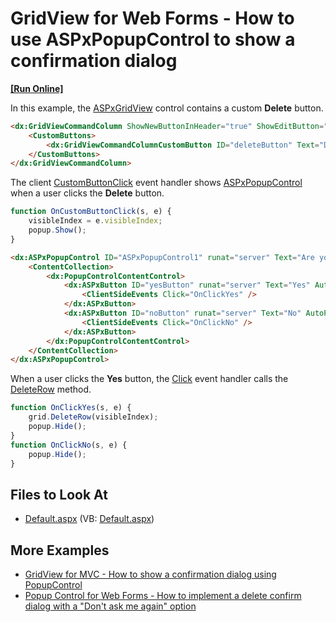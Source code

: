 # GridView for Web Forms - How to use ASPxPopupControl to show a confirmation dialog

<!-- run online -->
**[[Run Online]](https://codecentral.devexpress.com/t103862/)**
<!-- run online end -->


In this example, the [ASPxGridView](https://docs.devexpress.com/AspNet/DevExpress.Web.ASPxGridView) control contains a custom **Delete** button. 

```aspx
<dx:GridViewCommandColumn ShowNewButtonInHeader="true" ShowEditButton="true">
    <CustomButtons>
        <dx:GridViewCommandColumnCustomButton ID="deleteButton" Text="Delete" />
    </CustomButtons>
</dx:GridViewCommandColumn>
```

The client [CustomButtonClick](https://docs.devexpress.com/AspNet/js-ASPxClientGridView.CustomButtonClick) event handler shows [ASPxPopupControl](https://docs.devexpress.com/AspNet/DevExpress.Web.ASPxPopupControl) when a user clicks the **Delete** button.

```js
function OnCustomButtonClick(s, e) {
    visibleIndex = e.visibleIndex;
    popup.Show();
}
```

```aspx
<dx:ASPxPopupControl ID="ASPxPopupControl1" runat="server" Text="Are you sure?" ClientInstanceName="popup">
    <ContentCollection>
        <dx:PopupControlContentControl>
            <dx:ASPxButton ID="yesButton" runat="server" Text="Yes" AutoPostBack="false">
                <ClientSideEvents Click="OnClickYes" />
            </dx:ASPxButton>
            <dx:ASPxButton ID="noButton" runat="server" Text="No" AutoPostBack="false">
                <ClientSideEvents Click="OnClickNo" />
            </dx:ASPxButton>
        </dx:PopupControlContentControl>
    </ContentCollection>
</dx:ASPxPopupControl>
```

When a user clicks the **Yes** button, the [Click](https://docs.devexpress.com/AspNet/DevExpress.Web.ASPxButton.Click) event handler calls the [DeleteRow](https://docs.devexpress.com/AspNet/js-ASPxClientGridView.DeleteRow(visibleIndex)) method.

```js
function OnClickYes(s, e) {
    grid.DeleteRow(visibleIndex);
    popup.Hide();
}
function OnClickNo(s, e) {
    popup.Hide();
}
```

## Files to Look At

- [Default.aspx](./CS/Default.aspx) (VB: [Default.aspx](./VB/Default.aspx))

## More Examples

- [GridView for MVC - How to show a confirmation dialog using PopupControl](https://github.com/DevExpress-Examples/gridview-how-to-show-a-confirmation-dialog-using-popupcontrol-t116360)
- [Popup Control for Web Forms - How to implement a delete confirm dialog with a "Don't ask me again" option](https://github.com/DevExpress-Examples/how-to-implement-a-delete-confirm-dialog-with-a-dont-ask-me-again-option-e1120)
